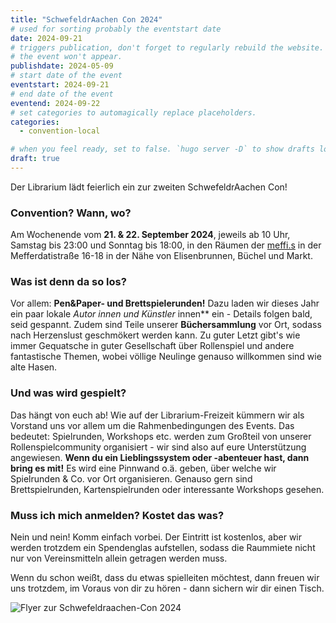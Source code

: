 ```yaml
---
title: "SchwefeldrAachen Con 2024"
# used for sorting probably the eventstart date
date: 2024-09-21
# triggers publication, don't forget to regularly rebuild the website. Must be set if `date` is in the future or else 
# the event won't appear.
publishdate: 2024-05-09
# start date of the event
eventstart: 2024-09-21
# end date of the event
eventend: 2024-09-22
# set categories to automagically replace placeholders.
categories:
  - convention-local

# when you feel ready, set to false. `hugo server -D` to show drafts locally.
draft: true
---
```

Der Librarium lädt feierlich ein zur zweiten SchwefeldrAachen Con! 

### Convention? Wann, wo?
Am Wochenende vom **21. & 22. September 2024**, jeweils ab 10 Uhr, Samstag bis 23:00 und Sonntag bis 18:00, in den Räumen der [meffi.s](https://www.meffis.org/die-4-raumeinheiten/) in der Mefferdatistraße 16-18 in der Nähe von Elisenbrunnen, Büchel und Markt.

### Was ist denn da so los?
Vor allem: **Pen&Paper- und Brettspielerunden!**  Dazu laden wir dieses Jahr ein paar lokale **Autor* innen und Künstler* innen** ein - Details folgen bald, seid gespannt. Zudem sind Teile unserer **Büchersammlung** vor Ort, sodass nach Herzenslust geschmökert werden kann. Zu guter Letzt gibt's wie immer Gequatsche in guter Gesellschaft über Rollenspiel und andere fantastische Themen, wobei völlige Neulinge genauso willkommen sind wie alte Hasen.


### Und was wird gespielt?
Das hängt von euch ab! Wie auf der Librarium-Freizeit kümmern wir als Vorstand uns vor allem um die Rahmenbedingungen des Events. Das bedeutet: Spielrunden, Workshops etc. werden zum Großteil von unserer Rollenspielcommunity organisiert - 
wir sind also auf eure Unterstützung angewiesen. **Wenn du ein Lieblingssystem oder -abenteuer hast, dann bring es mit!** Es wird eine Pinnwand o.ä. geben, über welche wir Spielrunden & Co. vor Ort organisieren. Genauso gern sind 
Brettspielrunden, Kartenspielrunden oder interessante Workshops gesehen. 

### Muss ich mich anmelden? Kostet das was?
Nein und nein! Komm einfach vorbei. Der Eintritt ist kostenlos, aber wir werden trotzdem ein Spendenglas aufstellen, sodass die Raummiete nicht nur von Vereinsmitteln allein getragen werden muss.

Wenn du schon weißt, dass du etwas spielleiten möchtest, dann freuen wir uns trotzdem, im Voraus von dir zu hören - dann sichern wir dir einen Tisch.


![Flyer zur Schwefeldraachen-Con 2024](/img/schwefeldraachencon2024_flyer.jpg)


